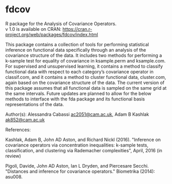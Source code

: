 # fdcov

R package for the Analysis of Covariance Operators.  
v 1.0 is available on CRAN:  https://cran.r-project.org/web/packages/fdcov/index.html

This package contains a collection of tools for performing statistical inference on functional data
specifically through an analysis of the covariance structure of the data. It includes two methods
for performing a k-sample test for equality of covariance in ksample.perm and ksample.com. For
supervised and unsupervised learning, it contains a method to classify functional data with respect to
each category’s covariance operator in classif.com, and it contains a method to cluster functional
data, cluster.com, again based on the covariance structure of the data.
The current version of this package assumes that all functional data is sampled on the same grid at
the same intervals. Future updates are planned to allow for the below methods to interface with the
fda package and its functional basis representations of the data.

Author(s): 
Alessandra Cabassi <ac2051@cam.ac.uk>, Adam B Kashlak <ak852@cam.ac.uk>

References:

Kashlak, Adam B, John AD Aston, and Richard Nickl (2016). "Inference on covariance operators
via concentration inequalities: k-sample tests, classification, and clustering via Rademacher
complexities", April, 2016 (in review)

Pigoli, Davide, John AD Aston, Ian L Dryden, and Piercesare Secchi. "Distances and inference for
covariance operators." Biometrika (2014): asu008.

